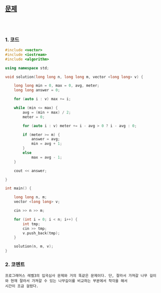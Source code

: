 [문제]()
-----------

<br>
<br>

### 1. 코드
```cpp
#include <vector>
#include <iostream>
#include <algorithm>

using namespace std;

void solution(long long n, long long m, vector <long long> v) {

	long long min = 0, max = 0, avg, meter;
	long long answer = 0;

	for (auto i : v) max += i;

	while (min <= max) {
		avg = (min + max) / 2;
		meter = 0;

		for (auto i : v) meter += i - avg > 0 ? i - avg : 0;

		if (meter >= m) {
			answer = avg;
			min = avg + 1;
		}
		else
			max = avg - 1;
	}

	cout << answer;

}

int main() {

	long long n, m;
	vector <long long> v;

	cin >> n >> m;

	for (int i = 0; i < n; i++) {
		int tmp;
		cin >> tmp;
		v.push_back(tmp);
	}

	solution(n, m, v);
}
```

### 2. 코멘트

    프로그래머스 레벨3의 입국심사 문제와 거의 똑같은 문제이다. 단, 잘라서 가져갈 나무 길이와 현재 잘라서 가져갈 수 있는 나무길이를 비교하는 부분에서 착각을 해서 
    시간이 조금 걸렸다. 

